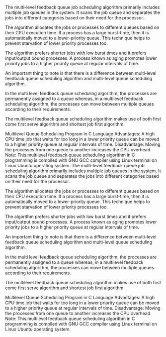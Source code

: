 The multi-level feedback queue job scheduling algorithm primarily includes multiple job queues in the system. It scans the job queue and separates the jobs into different categories based on their need for the processor.

The algorithm allocates the jobs or processes to different queues based on their CPU execution time. If a process has a large burst-time, then it is automatically moved to a lower-priority queue. This technique helps to prevent starvation of lower priority processes too.

The algorithm prefers shorter jobs with low burst times and it prefers input/output bound processes. A process known as aging promotes lower priority jobs to a higher priority queue at regular intervals of time.

An important thing to note is that there is a difference between multi-level feedback queue scheduling algorithm and multi-level queue scheduling algorithm.

In the multi level feedback queue scheduling algorithm, the processes are permanently assigned to a queue whereas, in a multilevel feedback scheduling algorithm, the processes can move between multiple queues according to their requirements.

The multilevel feedback queue scheduling algorithm makes use of both first come first serve algorithm and shortest job first algorithm.

Multilevel Queue Scheduling Program in C Language
Advantages:
A high CPU time job that waits for too long in a lower priority queue can be moved to a higher priority queue at regular intervals of time.
Disadvantage:
Moving the processes from one queue to another increases the CPU overhead.
Note: This multilevel feedback queue scheduling algorithm in C programming is compiled with GNU GCC compiler using Linux terminal on Linux Ubuntu operating system.
The multi-level feedback queue job scheduling algorithm primarily includes multiple job queues in the system. It scans the job queue and separates the jobs into different categories based on their need for the processor.

The algorithm allocates the jobs or processes to different queues based on their CPU execution time. If a process has a large burst-time, then it is automatically moved to a lower-priority queue. This technique helps to prevent starvation of lower priority processes too.

The algorithm prefers shorter jobs with low burst times and it prefers input/output bound processes. A process known as aging promotes lower priority jobs to a higher priority queue at regular intervals of time.

An important thing to note is that there is a difference between multi-level feedback queue scheduling algorithm and multi-level queue scheduling algorithm.

In the multi level feedback queue scheduling algorithm, the processes are permanently assigned to a queue whereas, in a multilevel feedback scheduling algorithm, the processes can move between multiple queues according to their requirements.

The multilevel feedback queue scheduling algorithm makes use of both first come first serve algorithm and shortest job first algorithm.

Multilevel Queue Scheduling Program in C Language
Advantages:
A high CPU time job that waits for too long in a lower priority queue can be moved to a higher priority queue at regular intervals of time.
Disadvantage:
Moving the processes from one queue to another increases the CPU overhead.
Note: This multilevel feedback queue scheduling algorithm in C programming is compiled with GNU GCC compiler using Linux terminal on Linux Ubuntu operating system.
